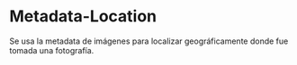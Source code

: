 # Metadata-Location
Se usa la metadata de imágenes para localizar geográficamente donde fue tomada una fotografía.
